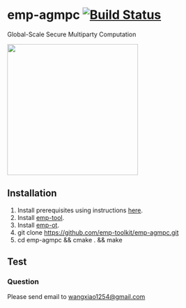 # emp-agmpc [![Build Status](https://travis-ci.org/emp-toolkit/emp-agmpc.svg?branch=master)](https://travis-ci.org/emp-toolkit/emp-agmpc)
Global-Scale Secure Multiparty Computation

<img src="https://raw.githubusercontent.com/emp-toolkit/emp-readme/master/art/logo-full.jpg" width=300px/>

## Installation

1. Install prerequisites using instructions [here](https://github.com/emp-toolkit/emp-readme).
2. Install [emp-tool](https://github.com/emp-toolkit/emp-tool).
3. Install [emp-ot](https://github.com/emp-toolkit/emp-ot).
4. git clone https://github.com/emp-toolkit/emp-agmpc.git
5. cd emp-agmpc && cmake . && make 

## Test


### Question
Please send email to wangxiao1254@gmail.com

